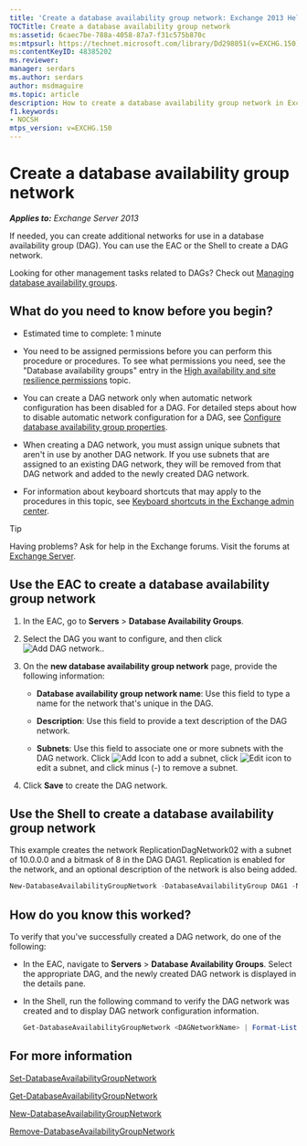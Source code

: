 ```yaml
---
title: 'Create a database availability group network: Exchange 2013 Help'
TOCTitle: Create a database availability group network
ms:assetid: 6caec7be-788a-4058-87a7-f31c575b870c
ms:mtpsurl: https://technet.microsoft.com/library/Dd298051(v=EXCHG.150)
ms:contentKeyID: 48385202
ms.reviewer: 
manager: serdars
ms.author: serdars
author: msdmaguire
ms.topic: article
description: How to create a database availability group network in Exchange Server
f1.keywords:
- NOCSH
mtps_version: v=EXCHG.150
---
```


# Create a database availability group network

_**Applies to:** Exchange Server 2013_

If needed, you can create additional networks for use in a database availability group (DAG). You can use the EAC or the Shell to create a DAG network.

Looking for other management tasks related to DAGs? Check out [Managing database availability groups](managing-database-availability-groups-exchange-2013-help.md).

## What do you need to know before you begin?

- Estimated time to complete: 1 minute

- You need to be assigned permissions before you can perform this procedure or procedures. To see what permissions you need, see the "Database availability groups" entry in the [High availability and site resilience permissions](high-availability-and-site-resilience-permissions-exchange-2013-help.md) topic.

- You can create a DAG network only when automatic network configuration has been disabled for a DAG. For detailed steps about how to disable automatic network configuration for a DAG, see [Configure database availability group properties](configure-database-availability-group-properties-exchange-2013-help.md).

- When creating a DAG network, you must assign unique subnets that aren't in use by another DAG network. If you use subnets that are assigned to an existing DAG network, they will be removed from that DAG network and added to the newly created DAG network.

- For information about keyboard shortcuts that may apply to the procedures in this topic, see [Keyboard shortcuts in the Exchange admin center](keyboard-shortcuts-in-the-exchange-admin-center-2013-help.md).

> [!TIP]
> Having problems? Ask for help in the Exchange forums. Visit the forums at [Exchange Server](https://social.technet.microsoft.com/forums/office/home?category=exchangeserver).

## Use the EAC to create a database availability group network

1. In the EAC, go to **Servers** \> **Database Availability Groups**.

2. Select the DAG you want to configure, and then click ![Add DAG network.](images/Dd298051.befcdc4e-7f7a-451d-a0a8-608c79f5d186(EXCHG.150).gif "Add DAG network").

3. On the **new database availability group network** page, provide the following information:

   - **Database availability group network name**: Use this field to type a name for the network that's unique in the DAG.

   - **Description**: Use this field to provide a text description of the DAG network.

   - **Subnets**: Use this field to associate one or more subnets with the DAG network. Click ![Add Icon](images/JJ218640.c1e75329-d6d7-4073-a27d-498590bbb558(EXCHG.150).gif "Add Icon") to add a subnet, click ![Edit icon](images/JJ218640.6f53ccb2-1f13-4c02-bea0-30690e6ea71d(EXCHG.150).gif "Edit icon") to edit a subnet, and click minus (-) to remove a subnet.

4. Click **Save** to create the DAG network.

## Use the Shell to create a database availability group network

This example creates the network ReplicationDagNetwork02 with a subnet of 10.0.0.0 and a bitmask of 8 in the DAG DAG1. Replication is enabled for the network, and an optional description of the network is also being added.

```powershell
New-DatabaseAvailabilityGroupNetwork -DatabaseAvailabilityGroup DAG1 -Name ReplicationDagNetwork02 -Description "Replication network 2" -Subnets 10.0.0.0/8 -ReplicationEnabled:$True
```

## How do you know this worked?

To verify that you've successfully created a DAG network, do one of the following:

- In the EAC, navigate to **Servers** \> **Database Availability Groups**. Select the appropriate DAG, and the newly created DAG network is displayed in the details pane.

- In the Shell, run the following command to verify the DAG network was created and to display DAG network configuration information.

    ```powershell
    Get-DatabaseAvailabilityGroupNetwork <DAGNetworkName> | Format-List
    ```

## For more information

[Set-DatabaseAvailabilityGroupNetwork](/powershell/module/exchange/Set-DatabaseAvailabilityGroupNetwork)

[Get-DatabaseAvailabilityGroupNetwork](/powershell/module/exchange/Get-DatabaseAvailabilityGroupNetwork)

[New-DatabaseAvailabilityGroupNetwork](/powershell/module/exchange/New-DatabaseAvailabilityGroupNetwork)

[Remove-DatabaseAvailabilityGroupNetwork](/powershell/module/exchange/Remove-DatabaseAvailabilityGroupNetwork)